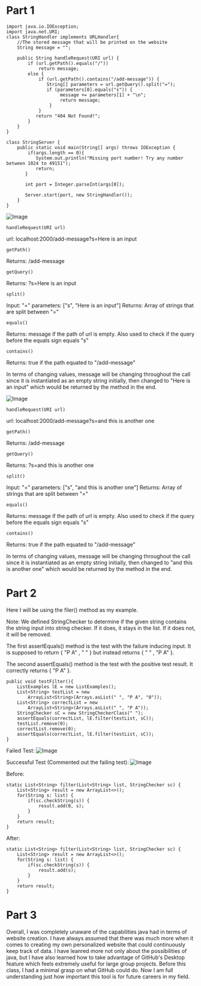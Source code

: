 # Part 1
    import java.io.IOException;
    import java.net.URI;
    class StringHandler implements URLHandler{
        //The stored message that will be printed on the website
        String message = "";
    
        public String handleRequest(URI url) {
            if (url.getPath().equals("/"))
                return message;
            else {
                if (url.getPath().contains("/add-message")) {
                   String[] parameters = url.getQuery().split("=");
                   if (parameters[0].equals("s")) {
                        message += parameters[1] + "\n";
                        return message;
                    }
                }
               return "404 Not Found!";
            }
        }
    }

    class StringServer {
        public static void main(String[] args) throws IOException {
            if(args.length == 0){
               System.out.println("Missing port number! Try any number between 1024 to 49151");
               return;
           }

           int port = Integer.parseInt(args[0]);

           Server.start(port, new StringHandler());
        }
    }

![Image](Capture2.PNG)
    
    handleRequest(URI url)
    
url: localhost:2000/add-message?s=Here is an input

    getPath()
    
Returns: /add-message

    getQuery()
    
Returns: ?s=Here is an input

    split()

Input: "="
parameters: ["s", "Here is an input"]
Returns: Array of strings that are split between "="

    equals()
    
Returns: message if the path of url is empty. Also used to check if the query before the equals sign equals "s"

    contains()

Returns: true if the path equated to "/add-message"

In terms of changing values, message will be changing throughout the call since it is instantiated as an empty string initially, then changed to "Here is an input" which would be returned by the method in the end.

![Image](Capture3.PNG)
    
    handleRequest(URI url)
    
url: localhost:2000/add-message?s=and this is another one

    getPath()
    
Returns: /add-message

    getQuery()
    
Returns: ?s=and this is another one

    split()

Input: "="
parameters: ["s", "and this is another one"]
Returns: Array of strings that are split between "="

    equals()
    
Returns: message if the path of url is empty. Also used to check if the query before the equals sign equals "s"

    contains()

Returns: true if the path equated to "/add-message"

In terms of changing values, message will be changing throughout the call since it is instantiated as an empty string initially, then changed to "and this is another one" which would be returned by the method in the end.
# Part 2
Here I will be using the filer() method as my example.

Note: We defined StringChecker to determine if the given string contains the string input into string checker. If it does, it stays in the list. If it does not, it will be removed.

The first assertEquals() method is the test with the failure inducing input. It is supposed to return { "P A" , " " } but instead returns { " " , "P A" }.

The second assertEquals() method is the test with the positive test result. It correctly returns { "P A" }.

    public void testFilter(){
        ListExamples lE = new ListExamples();
        List<String> testList = new
            ArrayList<String>(Arrays.asList(" ", "P A", "0"));
        List<String> correctList = new
            ArrayList<String>(Arrays.asList(" ", "P A"));
        StringChecker sC = new StringCheckerClass(" ");
        assertEquals(correctList, lE.filter(testList, sC));
        testList.remove(0);
        correctList.remove(0);
        assertEquals(correctList, lE.filter(testList, sC));
    }

Failed Test:
![Image](Fail.PNG)

Successful Test (Commented out the failing test):
![Image](Success.PNG)

Before:

    static List<String> filter(List<String> list, StringChecker sc) {
        List<String> result = new ArrayList<>();
        for(String s: list) {
            if(sc.checkString(s)) {
                result.add(0, s);
            }
        }
        return result;
    }
    
After:

    static List<String> filter(List<String> list, StringChecker sc) {
        List<String> result = new ArrayList<>();
        for(String s: list) {
            if(sc.checkString(s)) {
                result.add(s);
            }
        }
        return result;
    }

# Part 3
Overall, I was completely unaware of the capabilities java had in terms of website creation. I have always assumed that there was much more when it comes to creating my own personalized website that could continuously keep track of data. I have leanred more not only about the possibilities of java, but I have also learned how to take advantage of GitHub's Desktop feature which feels extremely useful for large group projects. Before this class, I had a minimal grasp on what GitHub could do. Now I am full understanding just how important this tool is for future careers in my field.
